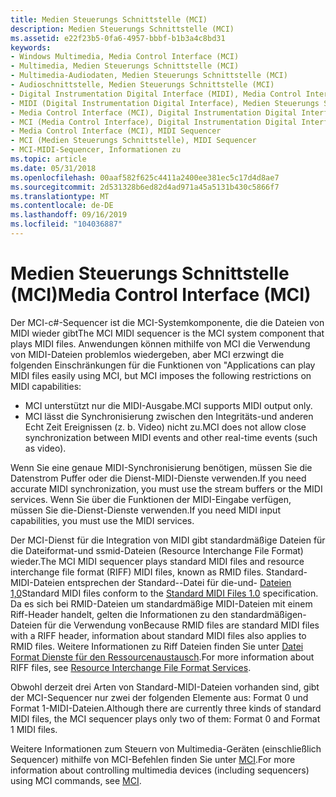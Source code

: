 ```yaml
---
title: Medien Steuerungs Schnittstelle (MCI)
description: Medien Steuerungs Schnittstelle (MCI)
ms.assetid: e22f23b5-0fa6-4957-bbbf-b1b3a4c8bd31
keywords:
- Windows Multimedia, Media Control Interface (MCI)
- Multimedia, Medien Steuerungs Schnittstelle (MCI)
- Multimedia-Audiodaten, Medien Steuerungs Schnittstelle (MCI)
- Audioschnittstelle, Medien Steuerungs Schnittstelle (MCI)
- Digital Instrumentation Digital Interface (MIDI), Media Control Interface (MCI)
- MIDI (Digital Instrumentation Digital Interface), Medien Steuerungs Schnittstelle (MCI)
- Media Control Interface (MCI), Digital Instrumentation Digital Interface (MIDI)
- MCI (Media Control Interface), Digital Instrumentation Digital Interface (MIDI)
- Media Control Interface (MCI), MIDI Sequencer
- MCI (Medien Steuerungs Schnittstelle), MIDI Sequencer
- MCI-MIDI-Sequencer, Informationen zu
ms.topic: article
ms.date: 05/31/2018
ms.openlocfilehash: 00aaf582f625c4411a2400ee381ec5c17d4d8ae7
ms.sourcegitcommit: 2d531328b6ed82d4ad971a45a5131b430c5866f7
ms.translationtype: MT
ms.contentlocale: de-DE
ms.lasthandoff: 09/16/2019
ms.locfileid: "104036887"
---
```

# <a name="media-control-interface-mci"></a><span data-ttu-id="23576-114">Medien Steuerungs Schnittstelle (MCI)</span><span class="sxs-lookup"><span data-stu-id="23576-114">Media Control Interface (MCI)</span></span>

<span data-ttu-id="23576-115">Der MCI-c#-Sequencer ist die MCI-Systemkomponente, die die Dateien von MIDI wieder gibt</span><span class="sxs-lookup"><span data-stu-id="23576-115">The MCI MIDI sequencer is the MCI system component that plays MIDI files.</span></span> <span data-ttu-id="23576-116">Anwendungen können mithilfe von MCI die Verwendung von MIDI-Dateien problemlos wiedergeben, aber MCI erzwingt die folgenden Einschränkungen für die Funktionen von "</span><span class="sxs-lookup"><span data-stu-id="23576-116">Applications can play MIDI files easily using MCI, but MCI imposes the following restrictions on MIDI capabilities:</span></span>

-   <span data-ttu-id="23576-117">MCI unterstützt nur die MIDI-Ausgabe.</span><span class="sxs-lookup"><span data-stu-id="23576-117">MCI supports MIDI output only.</span></span>
-   <span data-ttu-id="23576-118">MCI lässt die Synchronisierung zwischen den Integritäts-und anderen Echt Zeit Ereignissen (z. b. Video) nicht zu.</span><span class="sxs-lookup"><span data-stu-id="23576-118">MCI does not allow close synchronization between MIDI events and other real-time events (such as video).</span></span>

<span data-ttu-id="23576-119">Wenn Sie eine genaue MIDI-Synchronisierung benötigen, müssen Sie die Datenstrom Puffer oder die Dienst-MIDI-Dienste verwenden.</span><span class="sxs-lookup"><span data-stu-id="23576-119">If you need accurate MIDI synchronization, you must use the stream buffers or the MIDI services.</span></span> <span data-ttu-id="23576-120">Wenn Sie über die Funktionen der MIDI-Eingabe verfügen, müssen Sie die-Dienst-Dienste verwenden.</span><span class="sxs-lookup"><span data-stu-id="23576-120">If you need MIDI input capabilities, you must use the MIDI services.</span></span>

<span data-ttu-id="23576-121">Der MCI-Dienst für die Integration von MIDI gibt standardmäßige Dateien für die Dateiformat-und ssmid-Dateien (Resource Interchange File Format) wieder.</span><span class="sxs-lookup"><span data-stu-id="23576-121">The MCI MIDI sequencer plays standard MIDI files and resource interchange file format (RIFF) MIDI files, known as RMID files.</span></span> <span data-ttu-id="23576-122">Standard-MIDI-Dateien entsprechen der Standard--Datei für die-und- [Dateien 1,0](creating-midi-files.md)</span><span class="sxs-lookup"><span data-stu-id="23576-122">Standard MIDI files conform to the [Standard MIDI Files 1.0](creating-midi-files.md) specification.</span></span> <span data-ttu-id="23576-123">Da es sich bei RMID-Dateien um standardmäßige MIDI-Dateien mit einem Riff-Header handelt, gelten die Informationen zu den standardmäßigen-Dateien für die Verwendung von</span><span class="sxs-lookup"><span data-stu-id="23576-123">Because RMID files are standard MIDI files with a RIFF header, information about standard MIDI files also applies to RMID files.</span></span> <span data-ttu-id="23576-124">Weitere Informationen zu Riff Dateien finden Sie unter [Datei Format Dienste für den Ressourcenaustausch](resource-interchange-file-format-services.md).</span><span class="sxs-lookup"><span data-stu-id="23576-124">For more information about RIFF files, see [Resource Interchange File Format Services](resource-interchange-file-format-services.md).</span></span>

<span data-ttu-id="23576-125">Obwohl derzeit drei Arten von Standard-MIDI-Dateien vorhanden sind, gibt der MCI-Sequencer nur zwei der folgenden Elemente aus: Format 0 und Format 1-MIDI-Dateien.</span><span class="sxs-lookup"><span data-stu-id="23576-125">Although there are currently three kinds of standard MIDI files, the MCI sequencer plays only two of them: Format 0 and Format 1 MIDI files.</span></span>

<span data-ttu-id="23576-126">Weitere Informationen zum Steuern von Multimedia-Geräten (einschließlich Sequencer) mithilfe von MCI-Befehlen finden Sie unter [MCI](mci.md).</span><span class="sxs-lookup"><span data-stu-id="23576-126">For more information about controlling multimedia devices (including sequencers) using MCI commands, see [MCI](mci.md).</span></span>

 

 




